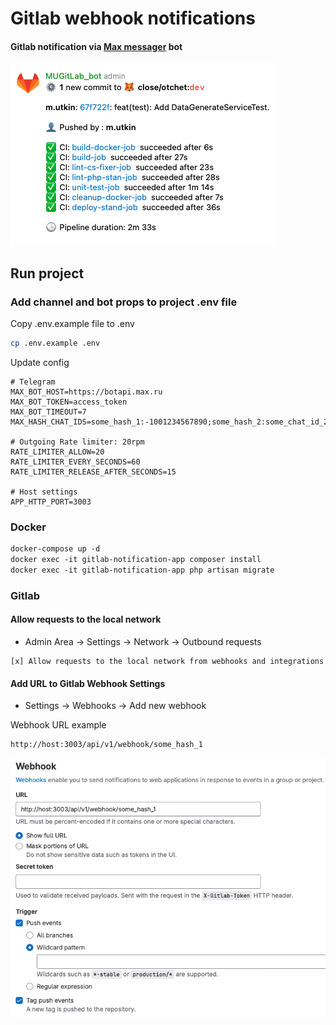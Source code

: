 # Gitlab webhook notifications
#### Gitlab notification via [Max messager](http://max.ru) bot

![example](storage/app/public/example.png)

## Run project

### Add channel and bot props to project .env file

Copy .env.example file to .env
```bash
cp .env.example .env
```

Update config
```dotenv
# Telegram
MAX_BOT_HOST=https://botapi.max.ru
MAX_BOT_TOKEN=access_token
MAX_BOT_TIMEOUT=7
MAX_HASH_CHAT_IDS=some_hash_1:-1001234567890;some_hash_2:some_chat_id_2

# Outgoing Rate limiter: 20rpm
RATE_LIMITER_ALLOW=20
RATE_LIMITER_EVERY_SECONDS=60
RATE_LIMITER_RELEASE_AFTER_SECONDS=15

# Host settings
APP_HTTP_PORT=3003
```

### Docker
```dockerfile
docker-compose up -d
docker exec -it gitlab-notification-app composer install
docker exec -it gitlab-notification-app php artisan migrate
```

### Gitlab

#### Allow requests to the local network

- Admin Area -> Settings -> Network -> Outbound requests
```
[x] Allow requests to the local network from webhooks and integrations
```

#### Add URL to Gitlab Webhook Settings

- Settings ->  Webhooks  ->  Add new webhook

Webhook URL example
```
http://host:3003/api/v1/webhook/some_hash_1
```

![webhook](storage/app/public/webhook.png)

